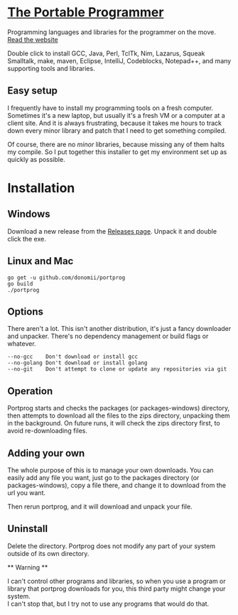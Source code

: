 # [The Portable Programmer](https://donomii.github.io/portprog/)

Programming languages and libraries for the programmer on the move.  [Read the website](https://donomii.github.io/portprog/)

Double click to install GCC, Java, Perl, TclTk, Nim, Lazarus, Squeak Smalltalk, make, maven, Eclipse, IntelliJ, Codeblocks, Notepad++, and many supporting tools and libraries.

## Easy setup

I frequently have to install my programming tools on a fresh computer.
  Sometimes it's a new laptop, but usually it's a fresh VM or a computer at a client site.
  And it is always frustrating, because it takes me hours to track down every minor library and
  patch that I need to get something compiled.
  
Of course, there are no _minor_ libraries, because missing any of them halts my compile.  So
I put together this installer to get my environment set up as quickly as possible.

# Installation

## Windows

Download a new release from the [Releases page](https://github.com/donomii/portprog/releases).  Unpack it and double click the exe.

## Linux and Mac

	go get -u github.com/donomii/portprog
	go build
	./portprog

## Options

There aren't a lot.  This isn't another distribution, it's just a fancy downloader and unpacker.  There's no dependency management or build flags 
or whatever.

	--no-gcc	Don't download or install gcc
	--no-golang Don't download or install golang
	--no-git 	Don't attempt to clone or update any repositories via git
	
## Operation

Portprog starts and checks the packages (or packages-windows) directory, then attempts to download all the files to the zips directory, unpacking them in the background.  On future runs, it will check the zips directory first, to avoid re-downloading files.

## Adding your own

The whole purpose of this is to manage your own downloads.  You can easily add any file you want, just go to the packages directory (or packages-windows), copy a file there, and change it to download from the url you want.

Then rerun portprog, and it will download and unpack your file.

## Uninstall

Delete the directory.  Portprog does not modify any part of your system outside of its own directory.

** Warning **

I can't control other programs and libraries, so when you use a program or library that portprog downloads for you, this third party might change your system.  
I can't stop that, but I try not to use any programs that would do that.

